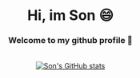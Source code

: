 

<!--
**LeDuySon/LeDuySon** is a ✨ _special_ ✨ repository because its `README.md` (this file) appears on your GitHub profile.

Here are some ideas to get you started:

- 🔭 I’m currently working on ...
- 🌱 I’m currently learning ...
- 👯 I’m looking to collaborate on ...
- 🤔 I’m looking for help with ...
- 💬 Ask me about ...
- 📫 How to reach me: ...
- 😄 Pronouns: ...
- ⚡ Fun fact: ...
-->

<h1 align="center"> Hi, im Son 😄 </h1>
<h3 align="center"> Welcome to my github profile 👯 </h3>
<br />

<div align="center"

[![Son's GitHub stats](https://github-readme-stats.vercel.app/api?username=LeDuySon&count_private=True)](https://github.com/anuraghazra/github-readme-stats)

</div>

<br>

